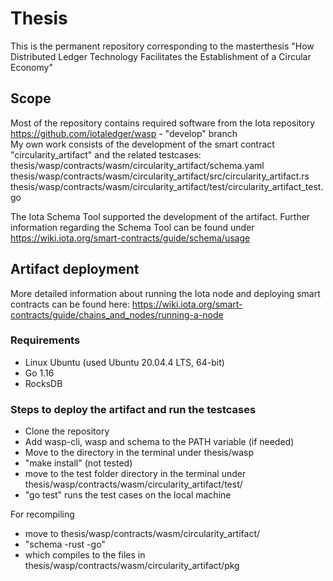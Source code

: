 # Thesis
This is the permanent repository corresponding to the masterthesis "How Distributed Ledger Technology Facilitates the Establishment of a Circular Economy"

## Scope
Most of the repository contains required software from the Iota repository https://github.com/iotaledger/wasp - "develop" branch  
My own work consists of the development of the smart contract "circularity_artifact" and the related testcases:  
thesis/wasp/contracts/wasm/circularity_artifact/schema.yaml  
thesis/wasp/contracts/wasm/circularity_artifact/src/circularity_artifact.rs  
thesis/wasp/contracts/wasm/circularity_artifact/test/circularity_artifact_test.go  
  

The Iota Schema Tool supported the development of the artifact. Further information regarding the Schema Tool can be found under  https://wiki.iota.org/smart-contracts/guide/schema/usage  

## Artifact deployment
More detailed information about running the Iota node and deploying smart contracts can be found here:  https://wiki.iota.org/smart-contracts/guide/chains_and_nodes/running-a-node
### Requirements
- Linux Ubuntu (used Ubuntu 20.04.4 LTS, 64-bit)
- Go 1.16
- RocksDB

### Steps to deploy the artifact and run the testcases
- Clone the repository
- Add wasp-cli, wasp and schema to the PATH variable (if needed)
- Move to the directory in the terminal under thesis/wasp
- "make install" (not tested)
- move to the test folder directory in the terminal under thesis/wasp/contracts/wasm/circularity_artifact/test/
- "go test" runs the test cases on the local machine

For recompiling
- move to thesis/wasp/contracts/wasm/circularity_artifact/
- "schema -rust -go"
- which compiles to the files in  
thesis/wasp/contracts/wasm/circularity_artifact/pkg  

